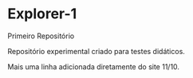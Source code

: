 # Explorer-1
 Primeiro Repositório 

Repositório experimental criado para testes didáticos.

Mais uma linha adicionada diretamente do site 11/10. 
